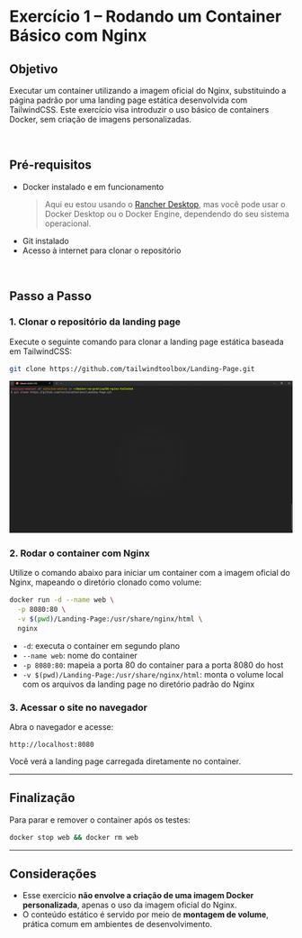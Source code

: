 # Exercício 1 – Rodando um Container Básico com Nginx

## Objetivo

Executar um container utilizando a imagem oficial do Nginx, substituindo a página padrão por uma landing page estática desenvolvida com TailwindCSS. Este exercício visa introduzir o uso básico de containers Docker, sem criação de imagens personalizadas.

<br>

## Pré-requisitos

- Docker instalado e em funcionamento
  > Aqui eu estou usando o [Rancher Desktop](https://rancherdesktop.io/), mas você pode usar o Docker Desktop ou o Docker Engine, dependendo do seu sistema operacional.
- Git instalado
- Acesso à internet para clonar o repositório

<br>

## Passo a Passo

### 1. Clonar o repositório da landing page

Execute o seguinte comando para clonar a landing page estática baseada em TailwindCSS:

```bash
git clone https://github.com/tailwindtoolbox/Landing-Page.git
```
<img src="assets\to_README\01 - CLONE.png">

### 2. Rodar o container com Nginx

Utilize o comando abaixo para iniciar um container com a imagem oficial do Nginx, mapeando o diretório clonado como volume:

```bash
docker run -d --name web \
  -p 8080:80 \
  -v $(pwd)/Landing-Page:/usr/share/nginx/html \
  nginx
```

- `-d`: executa o container em segundo plano
- `--name web`: nome do container
- `-p 8080:80`: mapeia a porta 80 do container para a porta 8080 do host
- `-v $(pwd)/Landing-Page:/usr/share/nginx/html`: monta o volume local com os arquivos da landing page no diretório padrão do Nginx

### 3. Acessar o site no navegador

Abra o navegador e acesse:

```
http://localhost:8080
```

Você verá a landing page carregada diretamente no container.

---

## Finalização

Para parar e remover o container após os testes:

```bash
docker stop web && docker rm web
```

---

## Considerações

- Esse exercício **não envolve a criação de uma imagem Docker personalizada**, apenas o uso da imagem oficial do Nginx.
- O conteúdo estático é servido por meio de **montagem de volume**, prática comum em ambientes de desenvolvimento.

```

